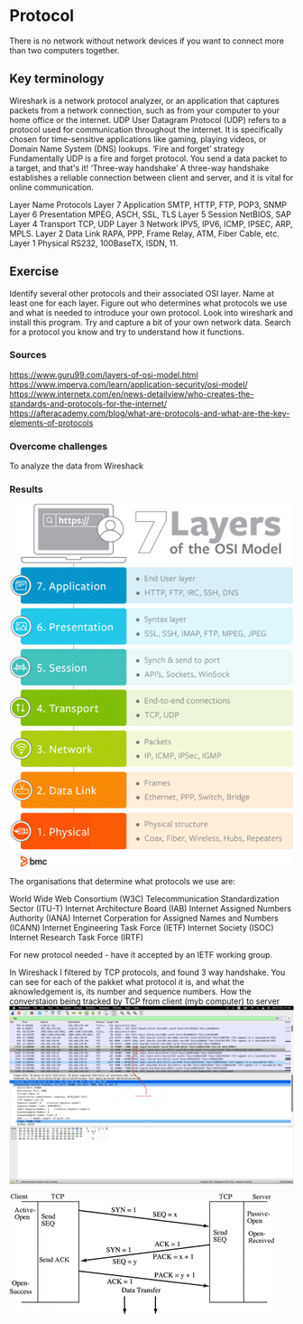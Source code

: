 # Protocol
There is no network without network devices if you want to connect more than two computers together. 

## Key terminology
Wireshark is a network protocol analyzer, or an application that captures packets from a network connection, such as from your computer to your home office or the internet.
UDP 
User Datagram Protocol (UDP) refers to a protocol used for communication throughout the internet. It is specifically chosen for time-sensitive applications like gaming, playing videos, or Domain Name System (DNS) lookups.
‘Fire and forget’ strategy
Fundamentally UDP is a fire and forget protocol. You send a data packet to a target, and that's it!
‘Three-way handshake’
A three-way handshake establishes a reliable connection between client and server, and it is vital for online communication.

Layer	Name	     Protocols
Layer 7	Application	  SMTP, HTTP, FTP, POP3, SNMP
Layer 6	Presentation	MPEG, ASCH, SSL, TLS
Layer 5	Session	NetBIOS, SAP
Layer 4	Transport	TCP, UDP
Layer 3	Network	IPV5, IPV6, ICMP, IPSEC, ARP, MPLS.
Layer 2	Data Link	RAPA, PPP, Frame Relay, ATM, Fiber Cable, etc.
Layer 1	Physical	RS232, 100BaseTX, ISDN, 11.

## Exercise

Identify several other protocols and their associated OSI layer. Name at least one for each layer.
Figure out who determines what protocols we use and what is needed to introduce your own protocol.
Look into wireshark and install this program. Try and capture a bit of your own network data. Search for a protocol you know and try to understand how it functions.

### Sources
https://www.guru99.com/layers-of-osi-model.html
https://www.imperva.com/learn/application-security/osi-model/
https://www.internetx.com/en/news-detailview/who-creates-the-standards-and-protocols-for-the-internet/
https://afteracademy.com/blog/what-are-protocols-and-what-are-the-key-elements-of-protocols


### Overcome challenges

To analyze the data from Wireshack

### Results

![Screenshot](https://github.com/Techgrounds-Cloud-9/cloud-9-elenageller/blob/main/00_includes/NTW-03-1.png)

The organisations that determine what protocols we use are:

World Wide Web Consortium (W3C)
Telecommunication Standardization Sector (ITU-T)
Internet Architecture Board (IAB)
Internet Assigned Numbers Authority (IANA)
Internet Corperation for Assigned Names and Numbers (ICANN)
Internet Engineering Task Force (IETF)
Internet Society (ISOC)
Internet Research Task Force (IRTF)

For new protocol needed - have it accepted by an IETF working group.

In Wireshack I filtered by TCP protocols, and found 3 way handshake. You can see for each of the pakket what protocol it is, and what the aknowledgement is, its number and sequence numbers. How the converstaion being tracked by TCP from client (myb computer) to server
![Screenshot](https://github.com/Techgrounds-Cloud-9/cloud-9-elenageller/blob/main/00_includes/NTW-03-2.png)

![Screenshot](https://github.com/Techgrounds-Cloud-9/cloud-9-elenageller/blob/main/00_includes/NTW03-3.gif)

